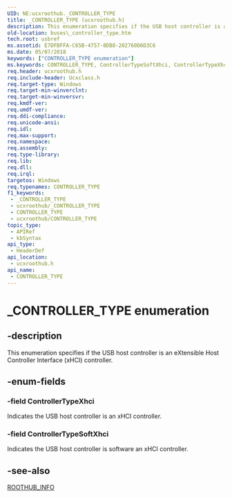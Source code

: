```yaml
---
UID: NE:ucxroothub._CONTROLLER_TYPE
title: _CONTROLLER_TYPE (ucxroothub.h)
description: This enumeration specifies if the USB host controller is an eXtensible Host Controller Interface (xHCI) controller.
old-location: buses\_controller_type.htm
tech.root: usbref
ms.assetid: E7DFBFFA-C65B-4757-8DB8-202760D6D3C6
ms.date: 05/07/2018
keywords: ["CONTROLLER_TYPE enumeration"]
ms.keywords: CONTROLLER_TYPE, ControllerTypeSoftXhci, ControllerTypeXhci, _CONTROLLER_TYPE, _CONTROLLER_TYPE enumeration [Buses], buses._controller_type, ucxroothub/ControllerTypeSoftXhci, ucxroothub/ControllerTypeXhci, ucxroothub/_CONTROLLER_TYPE
req.header: ucxroothub.h
req.include-header: Ucxclass.h
req.target-type: Windows
req.target-min-winverclnt: 
req.target-min-winversvr: 
req.kmdf-ver: 
req.umdf-ver: 
req.ddi-compliance: 
req.unicode-ansi: 
req.idl: 
req.max-support: 
req.namespace: 
req.assembly: 
req.type-library: 
req.lib: 
req.dll: 
req.irql: 
targetos: Windows
req.typenames: CONTROLLER_TYPE
f1_keywords:
 - _CONTROLLER_TYPE
 - ucxroothub/_CONTROLLER_TYPE
 - CONTROLLER_TYPE
 - ucxroothub/CONTROLLER_TYPE
topic_type:
 - APIRef
 - kbSyntax
api_type:
 - HeaderDef
api_location:
 - ucxroothub.h
api_name:
 - CONTROLLER_TYPE
---
```


# _CONTROLLER_TYPE enumeration


## -description

This enumeration specifies if the USB host controller is an eXtensible Host Controller Interface (xHCI) controller.

## -enum-fields

### -field ControllerTypeXhci

Indicates the USB host controller is an xHCI controller.

### -field ControllerTypeSoftXhci

Indicates the USB host controller is software an xHCI controller.

## -see-also

<a href="/windows-hardware/drivers/ddi/ucxroothub/ns-ucxroothub-_roothub_info">ROOTHUB_INFO</a>